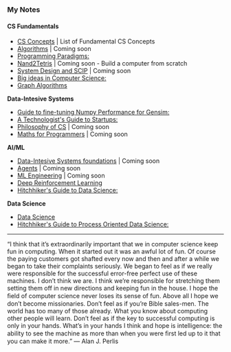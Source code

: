### My Notes


#### CS Fundamentals 
- [CS Concepts](https://github.com/asjad99/myNotes/blob/main/CS%20Fundamentals.md) | List of Fundamental CS Concepts
- [Algorithms]() | Coming soon
- [Programming Paradigms:](https://hitchhikerguide.gitbook.io/programming-paradigms/)
- [Nand2Tetris]() |  Coming soon  - Build a computer from scratch
- [System Design and SCIP]() | Coming soon
- [Big ideas in Computer Science:](https://hitchhikerguide.gitbook.io/big_ideas_in_cs/)
- [Graph Algorithms](https://hitchhikerguide.gitbook.io/graphs/)

**Data-Intesive Systems** 
- [Guide to fine-tuning Numpy Performance for Gensim:](https://hitchhikerguide.gitbook.io/gensim_performance/)
- [A Technologist's Guide to Startups:](https://www.dropbox.com/s/yc8r3k8ozh3rn5d/5__A_technologist_s_Guide_to_startups_and_Business.pdf?dl=0)
- [Philosophy of CS]() |  Coming soon
- [Maths for Programmers]() |  Coming soon 

**AI/ML** 
- [Data-Intesive Systems foundations]() | Coming soon
- [Agents]() | Coming soon
- [ML Engineering]() | Coming soon
- [Deep Reinforcement Learning](https://hitchhikerguide.gitbook.io/reinforcement-learning/)
- [Hitchhiker's Guide to Data Science:](https://hitchhikerguide.gitbook.io/data-scoem/)

**Data Science**
- [Data Science](https://github.com/asjad99/datascience-GYM)
- [Hitchhiker's Guide to Process Oriented Data Science:](https://hitchhikerguide.gitbook.io/process-analytics/)


----------

“I think that it’s extraordinarily important that we in computer science keep fun in computing. When it started out it was an awful lot of fun. Of course the paying customers got shafted every now and then and after a while we began to take their complaints seriously. We began to feel as if we really were responsible for the successful error-free perfect use of these machines. I don’t think we are. I think we’re responsible for stretching them setting them off in new directions and keeping fun in the house. I hope the ﬁeld of computer science never loses its sense of fun. Above all I hope we don’t become missionaries. Don’t feel as if you’re Bible sales-men. The world has too many of those already. What you know about computing other people will learn. Don’t feel as if the key to successful computing is only in your hands. What’s in your hands I think and hope is intelligence: the ability to see the machine as more than when you were ﬁrst led up to it that you can make it more.” ― Alan J. Perlis
